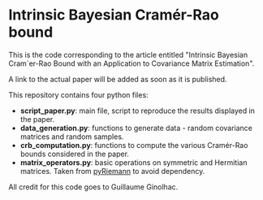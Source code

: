 # Intrinsic Bayesian Cramér-Rao bound

This is the code corresponding to the article entitled "Intrinsic Bayesian Cram´er-Rao Bound with an Application to Covariance Matrix Estimation".

A link to the actual paper will be added as soon as it is published.

This repository contains four python files:
* **script_paper.py**: main file, script to reproduce the results displayed in the paper.
* **data_generation.py**: functions to generate data - random covariance matrices and random samples.
* **crb_computation.py**: functions to compute the various Cramér-Rao bounds considered in the paper.
* **matrix_operators.py**: basic operations on symmetric and Hermitian matrices. Taken from [pyRiemann](https://github.com/alexandrebarachant/pyRiemann/blob/master/pyriemann/utils/base.py "pyRiemann") to avoid dependency.

All credit for this code goes to Guillaume Ginolhac.

